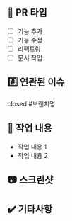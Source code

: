 ## 🔮 PR 타입
- [ ] 기능 추가
- [ ] 기능 수정
- [ ] 리팩토링
- [ ] 문서 작업

## #️⃣ 연관된 이슈
closed #브랜치명

## 🔎 작업 내용
- 작업 내용 1
- 작업 내용 2

## 📷 스크린샷


## ✔️ 기타사항
